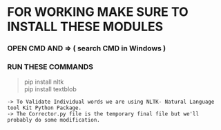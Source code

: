 # FOR WORKING MAKE SURE TO INSTALL THESE MODULES 
### OPEN CMD AND => ( search CMD in Windows )
### RUN THESE COMMANDS 
> pip install nltk  
> pip install textblob

```
-> To Validate Individual words we are using NLTK- Natural Language tool Kit Python Package.
-> The Corrector.py file is the temporary final file but we'll probably do some modification.
```